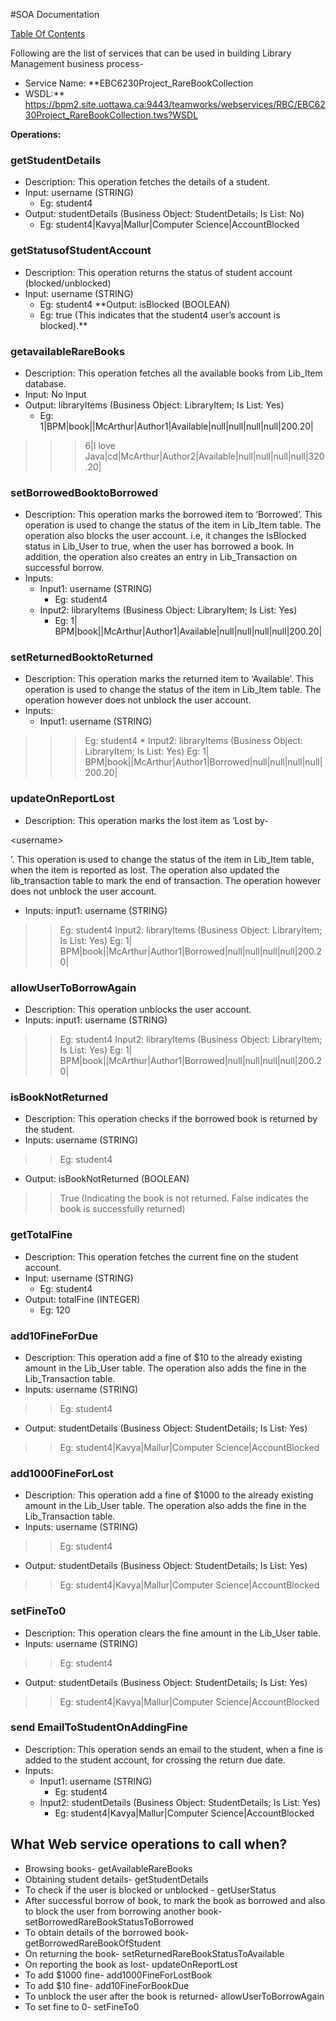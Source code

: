 #SOA Documentation


[Table Of Contents](TableOfContents.md)


Following are the list of services that can be used in building Library Management business process-


  * Service Name: **EBC6230Project\_RareBookCollection
  * WSDL:** https://bpm2.site.uottawa.ca:9443/teamworks/webservices/RBC/EBC6230Project_RareBookCollection.tws?WSDL

**Operations:**

### getStudentDetails ###
  * Description: This operation fetches the details of a student.
  * Input: username (STRING)
    * Eg: student4
  * Output: studentDetails (Business Object: StudentDetails; Is List: No)
    * Eg: student4|Kavya|Mallur|Computer Science|AccountBlocked

### getStatusofStudentAccount ###
  * Description: This operation returns the status of student account (blocked/unblocked)
  * Input: username (STRING)
    * Eg: student4
**Output: isBlocked (BOOLEAN)
    * Eg: true (This indicates that the student4 user’s account is blocked).**

### getavailableRareBooks ###
  * Description: This operation fetches all the available books from Lib\_Item database.
  * Input: No Input
  * Output: libraryItems (Business Object: LibraryItem; Is List: Yes)
    * Eg: 1|BPM|book||McArthur|Author1|Available|null|null|null|null|200.20|
> > > 6|I love Java|cd|McArthur|Author2|Available|null|null|null|null|320.20|


### setBorrowedBooktoBorrowed ###
  * Description: This operation marks the borrowed item to ‘Borrowed’. This operation is used to change the status of the item in Lib\_Item table.
The operation also blocks the user account. i.e, it changes the IsBlocked status in Lib\_User to true, when the user has borrowed a book.
In addition, the operation also creates an entry in Lib\_Transaction on successful borrow.
  * Inputs:
    * Input1: username (STRING)
      * Eg: student4
    * Input2: libraryItems (Business Object: LibraryItem;  Is List: Yes)
      * Eg: 1| BPM|book||McArthur|Author1|Available|null|null|null|null|200.20|


### setReturnedBooktoReturned ###
  * Description: This operation marks the returned item to ‘Available’. This operation is used to change the status of the item in Lib\_Item table.
The operation however does not unblock the user account.
  * Inputs:
    * Input1: username (STRING)
> > > Eg: student4
    * Input2: libraryItems (Business Object: LibraryItem;  Is List: Yes)
> > > Eg: 1| BPM|book||McArthur|Author1|Borrowed|null|null|null|null|200.20|


### updateOnReportLost ###
  * Description: This operation marks the lost item as ‘Lost by- 

&lt;username&gt;

’. This operation is used to change the status of the item in Lib\_Item table, when the item is reported as lost.
The operation also updated the lib\_transaction table to mark the end of transaction.
The operation however does not unblock the user account.
  * Inputs: input1: username (STRING)

> > Eg: student4
> > Input2: libraryItems (Business Object: LibraryItem;  Is List: Yes)
> > Eg: 1| BPM|book||McArthur|Author1|Borrowed|null|null|null|null|200.20|


### allowUserToBorrowAgain ###
  * Description: This operation unblocks the user account.
  * Inputs: input1: username (STRING)
> > Eg: student4
> > Input2: libraryItems (Business Object: LibraryItem;  Is List: Yes)
> > Eg: 1| BPM|book||McArthur|Author1|Borrowed|null|null|null|null|200.20|


### isBookNotReturned ###
  * Description: This operation checks if the borrowed book is returned by the student.
  * Inputs: username (STRING)
> > Eg: student4
  * Output: isBookNotReturned (BOOLEAN)
> > True    (Indicating the book is not returned. False indicates the book is successfully returned)


### getTotalFine ###
  * Description: This operation fetches the current fine on the student account.
  * Input: username (STRING)
    * Eg: student4
  * Output: totalFine (INTEGER)
    * Eg: 120


### add10FineForDue ###
  * Description: This operation add a fine of $10 to the already existing amount in the Lib\_User table.
The operation also adds the fine in the Lib\_Transaction table.
  * Inputs: username (STRING)
> > Eg: student4
  * Output: studentDetails (Business Object: StudentDetails;  Is List: Yes)
> > Eg: student4|Kavya|Mallur|Computer Science|AccountBlocked




### add1000FineForLost ###
  * Description: This operation add a fine of $1000 to the already existing amount in the Lib\_User table.
The operation also adds the fine in the Lib\_Transaction table.
  * Inputs: username (STRING)
> > Eg: student4
  * Output: studentDetails (Business Object: StudentDetails;  Is List: Yes)
> > Eg: student4|Kavya|Mallur|Computer Science|AccountBlocked



### setFineTo0 ###
  * Description: This operation clears the fine amount in the Lib\_User table.
  * Inputs: username (STRING)
> > Eg: student4
  * Output: studentDetails (Business Object: StudentDetails;  Is List: Yes)
> > Eg: student4|Kavya|Mallur|Computer Science|AccountBlocked


### send EmailToStudentOnAddingFine ###
  * Description: This operation sends an email to the student, when a fine is added to the student account, for crossing the return due date.
  * Inputs:
    * Input1: username (STRING)
      * Eg: student4
    * Input2: studentDetails (Business Object: StudentDetails;  Is List: Yes)
      * Eg: student4|Kavya|Mallur|Computer Science|AccountBlocked



## What Web service operations to call when? ##
  * Browsing books- getAvailableRareBooks
  * Obtaining student details- getStudentDetails
  * To check if the user is blocked or unblocked - getUserStatus
  * After successful borrow of book, to mark the book as borrowed and also to block the user from borrowing another book- setBorrowedRareBookStatusToBorrowed
  * To obtain details of the borrowed book- getBorrowedRareBookOfStudent
  * On returning the book- setReturnedRareBookStatusToAvailable
  * On reporting the book as lost- updateOnReportLost
  * To add $1000 fine- add1000FineForLostBook
  * To add $10 fine- add10FineForBookDue
  * To unblock the user after the book is returned- allowUserToBorrowAgain
  * To set fine to 0- setFineTo0